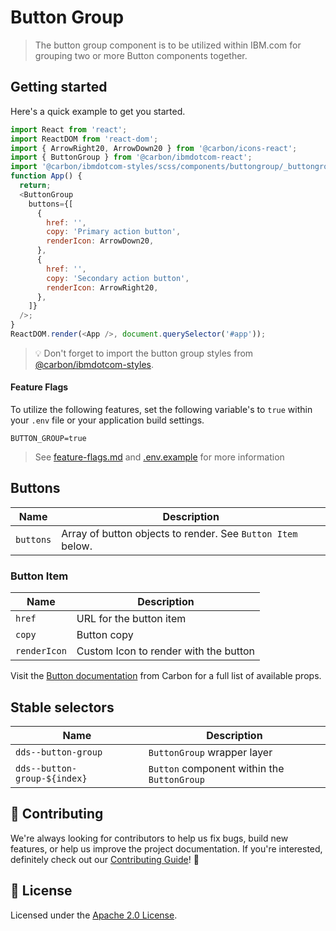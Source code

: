 # Button Group

> The button group component is to be utilized within IBM.com for grouping two
> or more Button components together.

## Getting started

Here's a quick example to get you started.

```javascript
import React from 'react';
import ReactDOM from 'react-dom';
import { ArrowRight20, ArrowDown20 } from '@carbon/icons-react';
import { ButtonGroup } from '@carbon/ibmdotcom-react';
import '@carbon/ibmdotcom-styles/scss/components/buttongroup/_buttongroup.scss';
function App() {
  return;
  <ButtonGroup
    buttons={[
      {
        href: '',
        copy: 'Primary action button',
        renderIcon: ArrowDown20,
      },
      {
        href: '',
        copy: 'Secondary action button',
        renderIcon: ArrowRight20,
      },
    ]}
  />;
}
ReactDOM.render(<App />, document.querySelector('#app'));
```

> 💡 Don't forget to import the button group styles from
> [@carbon/ibmdotcom-styles](https://github.com/carbon-design-system/ibm-dotcom-library/blob/master/packages/styles).

#### Feature Flags

To utilize the following features, set the following variable's to `true` within
your `.env` file or your application build settings.

```
BUTTON_GROUP=true
```

> See
> [feature-flags.md](https://github.com/carbon-design-system/ibm-dotcom-library/blob/master/packages/patterns-react/docs/feature-flags.md)
> and
> [.env.example](https://github.com/carbon-design-system/ibm-dotcom-library/blob/master/packages/patterns-react/.env.example)
> for more information

## Buttons

| Name      | Description                                                 |
| --------- | ----------------------------------------------------------- |
| `buttons` | Array of button objects to render. See `Button Item` below. |

### Button Item

| Name         | Description                           |
| ------------ | ------------------------------------- |
| `href`       | URL for the button item               |
| `copy`       | Button copy                           |
| `renderIcon` | Custom Icon to render with the button |

Visit the
[Button documentation](http://react.carbondesignsystem.com/?path=/story/buttons--default)
from Carbon for a full list of available props.

## Stable selectors

| Name                         | Description                                 |
| ---------------------------- | ------------------------------------------- |
| `dds--button-group`          | `ButtonGroup` wrapper layer                 |
| `dds--button-group-${index}` | `Button` component within the `ButtonGroup` |

## 🙌 Contributing

We're always looking for contributors to help us fix bugs, build new features,
or help us improve the project documentation. If you're interested, definitely
check out our
[Contributing Guide](https://github.com/carbon-design-system/ibm-dotcom-library/blob/master/.github/CONTRIBUTING.md)!
👀

## 📝 License

Licensed under the
[Apache 2.0 License](https://github.com/carbon-design-system/ibm-dotcom-library/blob/master/LICENSE).
